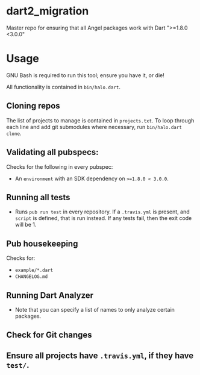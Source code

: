 # dart2_migration
Master repo for ensuring that all Angel packages work with Dart ">=1.8.0 &lt;3.0.0"

# Usage
GNU Bash is required to run this tool; ensure you have it, or die!

All functionality is contained in `bin/halo.dart`.

## Cloning repos
The list of projects to manage is contained in `projects.txt`.
To loop through each line and add git submodules where necessary, run `bin/halo.dart clone`.

## Validating all pubspecs:
Checks for the following in every pubspec:
* An `environment` with an SDK dependency on `>=1.8.0 < 3.0.0`.

## Running all tests
* Runs `pub run test` in every repository. If a `.travis.yml` is present, and `script` is defined, that is run instead.
If any tests fail, then the exit code will be 1.

## Pub housekeeping
Checks for:
* `example/*.dart`
* `CHANGELOG.md`

## Running Dart Analyzer
* Note that you can specify a list of names to only analyze certain packages.

## Check for Git changes

## Ensure all projects have `.travis.yml`, if they have `test/`.
